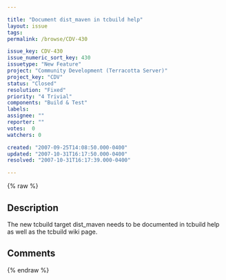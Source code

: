 ```yaml
---

title: "Document dist_maven in tcbuild help"
layout: issue
tags: 
permalink: /browse/CDV-430

issue_key: CDV-430
issue_numeric_sort_key: 430
issuetype: "New Feature"
project: "Community Development (Terracotta Server)"
project_key: "CDV"
status: "Closed"
resolution: "Fixed"
priority: "4 Trivial"
components: "Build & Test"
labels: 
assignee: ""
reporter: ""
votes:  0
watchers: 0

created: "2007-09-25T14:08:50.000-0400"
updated: "2007-10-31T16:17:50.000-0400"
resolved: "2007-10-31T16:17:39.000-0400"

---
```




{% raw %}



## Description

<div markdown="1" class="description">

The new tcbuild target dist\_maven needs to be documented in tcbuild help as well as the tcbuild wiki page.

</div>

## Comments



{% endraw %}
